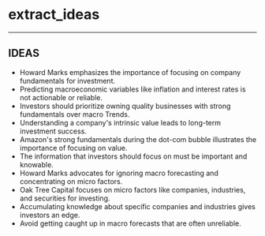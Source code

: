 # extract_ideas

---

## IDEAS

- Howard Marks emphasizes the importance of focusing on company fundamentals for investment.
- Predicting macroeconomic variables like inflation and interest rates is not actionable or reliable.
- Investors should prioritize owning quality businesses with strong fundamentals over macro Trends.
- Understanding a company's intrinsic value leads to long-term investment success.
- Amazon's strong fundamentals during the dot-com bubble illustrates the importance of focusing on value.
- The information that investors should focus on must be important and knowable.
- Howard Marks advocates for ignoring macro forecasting and concentrating on micro factors.
- Oak Tree Capital focuses on micro factors like companies, industries, and securities for investing.
- Accumulating knowledge about specific companies and industries gives investors an edge.
- Avoid getting caught up in macro forecasts that are often unreliable.


